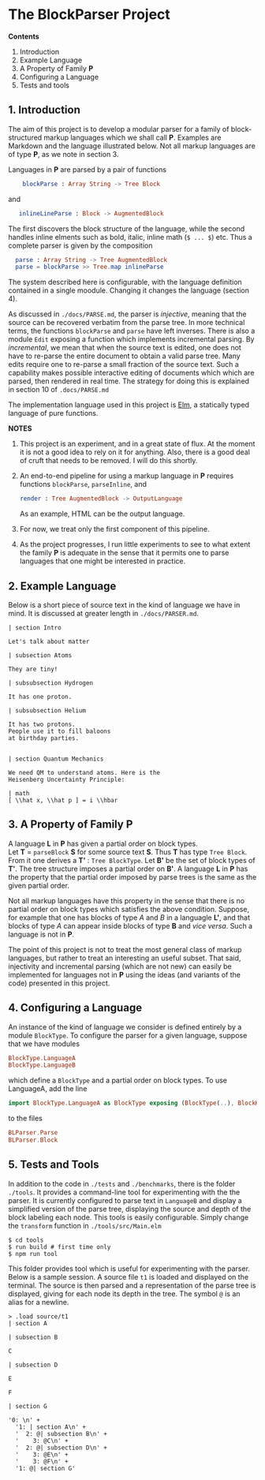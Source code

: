 # The BlockParser Project

**Contents**



1. Introduction 
2. Example Language
3. A Property of Family **P**
4. Configuring a Language
5. Tests and tools

## 1. Introduction

The aim of this project is to develop a modular
parser for a family of block-structured
markup languages which we shall call **P**. 
Examples are  Markdown and the language
illustrated below. Not all markup languages
are of type **P**, as we note in section 3.

Languages in **P** are parsed by a pair of functions 

```elm
    blockParse : Array String -> Tree Block
```

and 

```elm
   inlineLineParse : Block -> AugmentedBlock
```

The first discovers the block structure of the language,
while the second handles inline elments such as
bold, italic, inline math (`$ ... $`) etc.  Thus
a complete parser is given by the composition

```elm
  parse : Array String -> Tree AugmentedBlock
  parse = blockParse >> Tree.map inlineParse
```
The system described here is configurable, with the language
definition contained in a single moodule.  Changing it changes the language (section 4).

As discussed in `./docs/PARSE.md`, the parser is *injective*,
meaning that the source can be recovered verbatim from the
parse tree.  In more technical terms, the functions `blockParse` 
and `parse` have left inverses.  There is also a module `Edit` exposing
a function which implements incremental parsing.
By *incremental*, we mean that when the source text is edited, one does not have to re-parse the entire document
to obtain a valid parse tree.  Many edits require one to re-parse a small fraction of the source text. Such a capability makes possible interactive editing of documents which which are parsed, then rendered in real time. The strategy for doing this
is explained in section 10 of `.docs/PARSE.md` 

The implementation language used in this project is 
[Elm](https:elm-lang.org), a statically typed
language of pure functions.

**NOTES** 

1. This project is an experiment, and in a great state of flux.
At the moment it is not a good idea to rely on it for anything.
Also, there is a good deal of cruft that needs to be removed.
I will do this shortly.

2. An end-to-end pipeline for using a markup language in **P** requires functions `blockParse`, `parseInline`, and 

    ```elm
    render : Tree AugmentedBlock -> OutputLanguage
    ```
    As an example, HTML can be the output language.

3. For now, we treat only the first component of this pipeline.

4. As the project progresses, I run little experiments to see
   to what extent the family **P** is adequate in the sense
   that it permits one to parse languages that one might 
   be interested in practice.



## 2. Example Language

Below is a short piece of source text in
the kind of language we have in mind.
It is discussed at greater length in 
`./docs/PARSER.md`.


```text
| section Intro

Let's talk about matter 

| subsection Atoms 

They are tiny!

| subsubsection Hydrogen

It has one proton.

| subsubsection Helium

It has two protons.
People use it to fill baloons
at birthday parties.


| section Quantum Mechanics

We need QM to understand atoms. Here is the
Heisenberg Uncertainty Principle:

| math 
[ \\hat x, \\hat p ] = i \\hbar
```

## 3. A Property of Family **P**

A language **L** in **P** has given a partial order on block types.  
Let **T** = `parseBlock` **S** for some source text **S**. Thus **T**
has type `Tree Block`.  From it one derives a **T'** : `Tree BlockType`.
Let **B'** be the set of block types of **T'**. The tree structure 
imposes a partial order on **B'**.  A language **L** in **P** has
the property that the partial order imposed by parse trees
is the same as the given partial order. 

Not all markup languages have this property in the sense
that there is no partial order on block types which satisfies
the above condition.  Suppose, for example that one has blocks
of type *A* and *B* in a languagle **L'**, and that blocks of
type *A* can appear inside blocks of type **B** and *vice versa*.
Such a language is not in **P**.

The point of this project is not to treat the most
general class of markup languages, but rather to treat
an interesting an useful subset. That said, injectivity and incremental parsing (which are not new) can easily
be implemented for languages not in **P** using the ideas (and variants of the code) presented in this project.



## 4. Configuring a Language

An instance of the kind of language we consider 
is defined entirely by a module `BlockType`.  To configure the parser for a given
language, suppose that we have modules

```elm
BlockType.LanguageA
BlockType.LanguageB
```

which define a `BlockType` and a partial order on block types.
To use LanguageA, add the line

```elm
import BlockType.LanguageA as BlockType exposing (BlockType(..), BlockKind(..))
```

to the files

```elm
BLParser.Parse
BLParser.Block
```

## 5. Tests and Tools


In addition to the code in `./tests` and `./benchmarks`, there is the folder `./tools`.  It provides a command-line tool for experimenting with the the parser. It is currently configured to parse text in `LanguageB` and display a simplified version of the parse tree, displaying the source and depth of the block labeling each node. This tools is easily configurable.  Simply change the `transform` function in `./tools/src/Main.elm`

```
$ cd tools
$ run build # first time only
$ npm run tool
```

This folder provides tool which is useful for experimenting with the parser.  Below is a sample session. A source file `t1` is loaded and displayed on the terminal.  The source is then parsed and a representation of the parse tree is displayed, giving for each node its depth in the tree.  The symbol `@` is an alias for a newline.

```
> .load source/t1
| section A

| subsection B

C

| subsection D 

E

F

| section G

'0: \n' +
  '1: | section A\n' +
  '  2: @| subsection B\n' +
  '    3: @C\n' +
  '  2: @| subsection D\n' +
  '    3: @E\n' +
  '    3: @F\n' +
  '1: @| section G'
 ``` 



